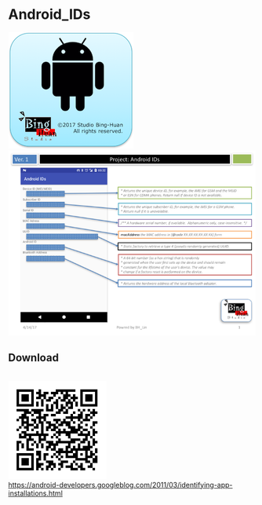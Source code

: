 # Android_IDs

<img src="./images/ic_launcher.png" width="256" height="auto"><br/>
<img src="./images/Slide1.png" width="auto" height="auto">
<br/>

<h2>Download</h2><br/>
<a href="https://play.google.com/store/apps/details?id=com.bh.androidid"><img src="./images/qrcode.png"></a>


<br/>
<a target="_blank" href="https://android-developers.googleblog.com/2011/03/identifying-app-installations.html">https://android-developers.googleblog.com/2011/03/identifying-app-installations.html</a>